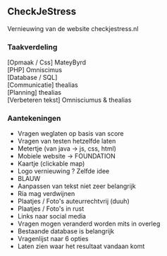 ## CheckJeStress

Vernieuwing van de website checkjestress.nl

### Taakverdeling
[Opmaak / Css] MateyByrd<br>
[PHP] Omniscimus<br>
[Database / SQL]<br>
[Communicatie] thealias<br>
[Planning] thealias<br>
[Verbeteren tekst] Omnisciumus & thealias<br>

### Aantekeningen
* Vragen weglaten op basis van score
* Vragen van testen hetzelfde laten
* Metertje (van java -> js, css, html)
* Mobiele website -> FOUNDATION
* Kaartje (clickable map)
* Logo vernieuwing ? Zelfde idee
* BLAUW
* Aanpassen van tekst niet zeer belangrijk
* Ria mag verdwijnen
* Plaatjes / Foto's auteurrechtvrij (duuh)
* Plaatjes / Foto's in rust
* Links naar social media
* Vragen mogen veranderd worden mits in overleg
* Bestaande database is belangrijk
* Vragenlijst naar 6 opties
* Laten zien waar het resultaat vandaan komt
